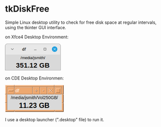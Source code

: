 # tkDiskFree
Simple Linux desktop utility to check for free disk space at regular intervals, using the tkinter GUI interface.

on Xfce4 Desktop Environment:

![tkDiskFree](https://github.com/jmbalaguer/tkDiskFree/blob/main/tkDiskFree(Xfce4).png?raw=true) 

on CDE Desktop Environmen:

![tkDiskFree](https://github.com/jmbalaguer/tkDiskFree/blob/main/tkDiskFree(CDE).png?raw=true)

I use a desktop launcher (".desktop" file) to run it. 

